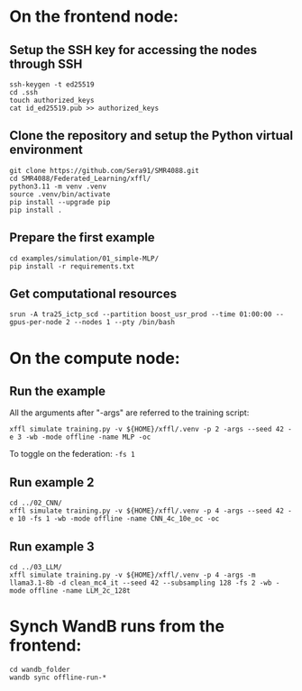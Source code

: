 # On the frontend node:

## Setup the SSH key for accessing the nodes through SSH
```
ssh-keygen -t ed25519
cd .ssh
touch authorized_keys
cat id_ed25519.pub >> authorized_keys
```

## Clone the repository and setup the Python virtual environment
```
git clone https://github.com/Sera91/SMR4088.git
cd SMR4088/Federated_Learning/xffl/
python3.11 -m venv .venv
source .venv/bin/activate
pip install --upgrade pip
pip install .
```

## Prepare the first example
```
cd examples/simulation/01_simple-MLP/
pip install -r requirements.txt
```

## Get computational resources
```
srun -A tra25_ictp_scd --partition boost_usr_prod --time 01:00:00 --gpus-per-node 2 --nodes 1 --pty /bin/bash
```

# On the compute node:

## Run the example
All the arguments after "-args" are referred to the training script:
```
xffl simulate training.py -v ${HOME}/xffl/.venv -p 2 -args --seed 42 -e 3 -wb -mode offline -name MLP -oc
```
To toggle on the federation: ```-fs 1```

## Run example 2
```
cd ../02_CNN/
xffl simulate training.py -v ${HOME}/xffl/.venv -p 4 -args --seed 42 -e 10 -fs 1 -wb -mode offline -name CNN_4c_10e_oc -oc
```

## Run example 3
```
cd ../03_LLM/
xffl simulate training.py -v ${HOME}/xffl/.venv -p 4 -args -m llama3.1-8b -d clean_mc4_it --seed 42 --subsampling 128 -fs 2 -wb -mode offline -name LLM_2c_128t
```

# Synch WandB runs from the frontend:
```
cd wandb_folder
wandb sync offline-run-*
```